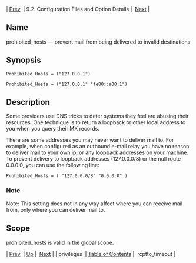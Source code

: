 | [Prev](conf.ref.privileges)  | 9.2. Configuration Files and Option Details |  [Next](conf.ref.rcptto_timeout.php) |

<a name="conf.ref.prohibited_hosts"></a>
## Name

prohibited_hosts — prevent mail from being delivered to invalid destinations

## Synopsis

`Prohibited_Hosts = ("127.0.0.1")`

`Prohibited_Hosts = ("127.0.0.1" "fe80::a00:1")`

<a name="idp11071920"></a>
## Description

Some providers use DNS tricks to deter systems they feel are abusing their resources. One technique is to return a loopback or other local address to you when you query their MX records.

There are some addresses you may never want to deliver mail to. For example, when configured as an outbound e-mail relay you have no reason to deliver mail to your own ip, or any loopback addresses on your machine. To prevent delivery to loopback addresses (127.0.0.0/8) or the null route 0.0.0.0, you can use the following line:

`Prohibited_Hosts = ( "127.0.0.0/8" "0.0.0.0" )`
### Note

Note: This setting does not in any way affect where you can receive mail from, only where you can deliver mail to.

<a name="idp11076128"></a>
## Scope

prohibited_hosts is valid in the global scope.

| [Prev](conf.ref.privileges)  | [Up](conf.ref.files.php) |  [Next](conf.ref.rcptto_timeout.php) |
| privileges  | [Table of Contents](index) |  rcptto_timeout |
